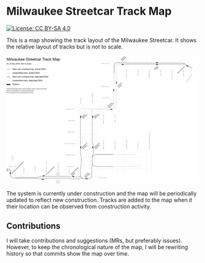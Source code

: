 Milwaukee Streetcar Track Map
=============================
[![License: CC BY-SA 4.0](https://img.shields.io/badge/License-CC%20BY--SA%204.0-lightgrey.svg)](http://creativecommons.org/licenses/by-sa/4.0/)

This is a map showing the track layout of the Milwaukee Streetcar.
It shows the relative layout of tracks but is not to scale.

![Milwaukee Streetcar track map](Track_map.png)

The system is currently under construction and the map will be periodically
updated to reflect new construction. Tracks are added to the map when it
their location can be observed from construction activity.

Contributions
-------------
I will take contributions and suggestions (MRs, but preferably issues). However,
to keep the chronological nature of the map, I will be rewriting history so that commits show the map over time.
